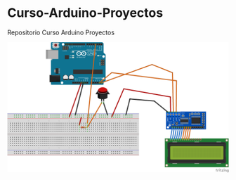 # Curso-Arduino-Proyectos
Repositorio Curso Arduino Proyectos

![imagen](/ejemplo%20fritzing/contador%20pulsos_bb.png)
